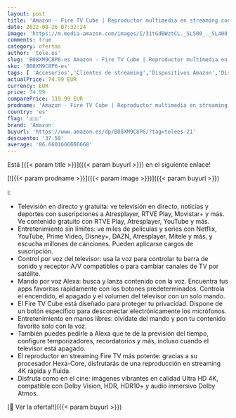 ```yaml
---
layout: post
title: 'Amazon - Fire TV Cube | Reproductor multimedia en streaming con control por voz a través de Alexa y Ultra HD 4K'
date: 2022-08-26 07:32:24
image: 'https://m.media-amazon.com/images/I/31tGdBWztCL._SL500_._SL400_.jpg'
comments: true
category: ofertas
author: 'tole.es'
slug: 'B08XM9C8P6-es Amazon - Fire TV Cube | Reproductor multimedia en...'
sku: 'B08XM9C8P6-es'
tags: [ 'Accesorios','Clientes de streaming','Dispositivos Amazon','Dispositivos Amazon y Accesorios','Dispositivos para el streaming','Dispositivos para streaming','Electrónica','Equipos de audio y Hi-Fi','Fire TV','Informática','alexa','amazon','🇪🇸', ]
actualPrice: 74.99 EUR
currency: EUR
price: 74.99
comparePrice: 119.99 EUR
prodname: 'Amazon - Fire TV Cube | Reproductor multimedia en streaming con control por voz a través de Alexa y Ultra HD 4K'
country: 'es'
flag: '🇪🇸'
brand: 'Amazon'
buyurl: 'https://www.amazon.es/dp/B08XM9C8P6/?tag=tolees-21'
descuento: '37.50'
average: '86.6601666666668'
---
```


Está [{{< param title >}}]({{< param buyurl >}}) en el siguiente enlace!

[![{{< param prodname >}}]({{< param image >}})]({{< param buyurl >}})

ℹ️:

- Televisión en directo y gratuita: ve televisión en directo, noticias y deportes con suscripciones a Atresplayer, RTVE Play, Movistar+ y más. Ve contenido gratuito con RTVE Play, Atresplayer, YouTube y más.
- Entretenimiento sin límites: ve miles de películas y series con Netflix, YouTube, Prime Video, Disney+, DAZN, Atresplayer, Mitele y más, y escucha millones de canciones. Pueden aplicarse cargos de suscripción.
- Control por voz del televisor: usa la voz para controlar tu barra de sonido y receptor A/V compatibles o para cambiar canales de TV por satélite.
- Mando por voz Alexa: busca y lanza contenido con la voz. Encuentra tus apps favoritas rápidamente con los botones predeterminados. Controla el encendido, el apagado y el volumen del televisor con un solo mando.
- El Fire TV Cube está diseñado para proteger tu privacidad. Dispone de un botón específico para desconectar electrónicamente los micrófonos.
- Entretenimiento en manos libres: olvídate del mando y pon tu contenido favorito solo con la voz.
- También puedes pedirle a Alexa que te dé la previsión del tiempo, configure temporizadores, recordatorios y más, incluso cuando el televisor está apagado.
- El reproductor en streaming Fire TV más potente: gracias a su procesador Hexa-Core, disfrutarás de una reproducción en streaming 4K rápida y fluida.
- Disfruta como en el cine: imágenes vibrantes en calidad Ultra HD 4K, compatible con Dolby Vision, HDR, HDR10+ y audio inmersivo Dolby Atmos.

[🛒 Ver la oferta!!]({{< param buyurl >}})
